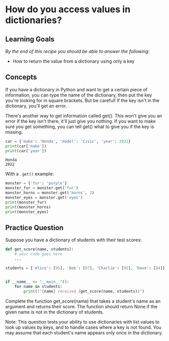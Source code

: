 # How do you access values in dictionaries?

## Learning Goals

*By the end of this recipe you should be able to answer the following:*

* How to return the value from a dictionary using only a key

## Concepts

If you have a dictionary in Python and want to get a certain piece of information, you can type the name of the dictionary, then put the key you're looking for in square brackets. But be careful! If the key isn't in the dictionary, you'll get an error.

There's another way to get information called get(). This won't give you an error if the key isn't there, it'll just give you nothing. If you want to make sure you get something, you can tell get() what to give you if the key is missing.

```python
car = {'make': 'Honda', 'model': 'Civic', 'year': 2022}
print(car['make'])
print(car['year'])
```

```shell
Honda
2022
```

With a `.get()` example: 

```python
monster = {'fur': 'purple'}
monster_fur = monster.get('fur')
monster_horns = monster.get('horns', 2)
monster_eyes = monster.get('eyes')
print(monster_fur)
print(monster_horns)
print(monster_eyes)
```

## Practice Question

Suppose you have a dictionary of students with their test scores:

```python
def get_score(name, students):
    # your code goes here
    ...

students = {'Alice': [95], 'Bob': [87], 'Charlie': [92], 'Dave': [84]}


if __name__ == "__main__"():
    for name in students:
        print(f"{name} received {get_score(name, students)}")
```

Complete the function get_score(name) that takes a student's name as an argument and returns their score. The function should return None if the given name is not in the dictionary of students.

Note: This question tests your ability to use dictionaries with list values to look up values by keys, and to handle cases where a key is not found. You may assume that each student's name appears only once in the dictionary.
